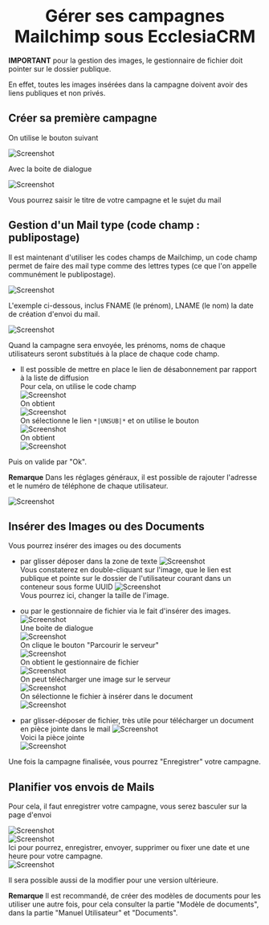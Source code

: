 
# <center><big>Gérer ses campagnes Mailchimp sous Ecclesia**CRM** </big></center>

**IMPORTANT** pour la gestion des images, le gestionnaire de fichier doit pointer sur le dossier publique.

En effet, toutes les images insérées dans la campagne doivent avoir des liens publiques et non privés.

## Créer sa première campagne

On utilise le bouton suivant

![Screenshot](../../img/mailchimp/campaignCreation.png)

Avec la boite de dialogue

![Screenshot](../../img/mailchimp/campaignCreation1.png)

Vous pourrez saisir le titre de votre campagne et le sujet du mail

## Gestion d'un Mail type (code champ : publipostage)

Il est maintenant d'utiliser les codes champs de Mailchimp, un code champ permet de faire des mail type comme des lettres types (ce que l'on appelle communément le publipostage).

![Screenshot](../../img/mailchimp/campaignCreation3.png)

L'exemple ci-dessous, inclus FNAME (le prénom), LNAME (le nom) la date de création d'envoi du mail.

![Screenshot](../../img/mailchimp/campaignCreation4.png)

Quand la campagne sera envoyée, les prénoms, noms de chaque utilisateurs seront substitués à la place de chaque code champ.

- Il est possible de mettre en place le lien de désabonnement par rapport à la liste de diffusion<br>
Pour cela, on utilise le code champ<br>
 ![Screenshot](../../img/mailchimp/campaignCreationUnsubscribe1.png)<br>
On obtient<br>
![Screenshot](../../img/mailchimp/campaignCreationUnsubscribe2.png)<br>
On sélectionne le lien ````*|UNSUB|*```` et on utilise le bouton <br>
 ![Screenshot](../../img/mailchimp/campaignCreationUnsubscribe3.png)<br>
On obtient<br>
![Screenshot](../../img/mailchimp/campaignCreationUnsubscribe4.png)

Puis on valide par "Ok".

**Remarque** Dans les réglages généraux, il est possible de rajouter l'adresse et le numéro de téléphone de chaque utilisateur.

![Screenshot](../../img/mailchimp/mailchimpaddressphonesettings.png)

## Insérer des Images ou des Documents

Vous pourrez insérer des images ou des documents

- par glisser déposer dans la zone de texte
![Screenshot](../../img/mailchimp/campaignCreation2.png)<br>
Vous constaterez en double-cliquant sur l'image, que le lien est publique et pointe sur le dossier de l'utilisateur courant dans un conteneur sous forme UUID
![Screenshot](../../img/mailchimp/campaignImageInsertion.png)<br>
Vous pourrez ici, changer la taille de l'image.
- ou par le gestionnaire de fichier via le fait d'insérer des images.<br>
![Screenshot](../../img/mailchimp/insertcampaignimagebrowse1.png)<br>
Une boite de dialogue<br>
![Screenshot](../../img/mailchimp/insertcampaignimagebrowse2.png)<br>
On clique le bouton "Parcourir le serveur"<br>
![Screenshot](../../img/mailchimp/insertcampaignimagebrowse3.png)<br>
On obtient le gestionnaire de fichier<br>
![Screenshot](../../img/mailchimp/insertcampaignimagebrowse4.png)<br>
On peut télécharger une image sur le serveur<br>
![Screenshot](../../img/mailchimp/insertcampaignimagebrowse5.png)<br>
On sélectionne le fichier à insérer dans le document<br>
![Screenshot](../../img/mailchimp/insertcampaignimagebrowse6.png)<br>

- par glisser-déposer de fichier, très utile pour télécharger un document en pièce jointe dans le mail
![Screenshot](../../img/mailchimp/mailchimpDocInsert1.png)<br>
Voici la pièce jointe<br>
![Screenshot](../../img/mailchimp/mailchimpDocInsert2.png)<br>

Une fois la campagne finalisée, vous pourrez "Enregistrer" votre campagne.

## Planifier vos envois de Mails

Pour cela, il faut enregistrer votre campagne, vous serez basculer sur la page d'envoi

![Screenshot](../../img/mailchimp/campaignplanification1.png)<br>
![Screenshot](../../img/mailchimp/campaignplanification2.png)<br>
Ici pour pourrez, enregistrer, envoyer, supprimer ou fixer une date et une heure pour votre campagne.<br>
![Screenshot](../../img/mailchimp/campaignplanification3.png)<br>

Il sera possible aussi de la modifier pour une version ultérieure.

**Remarque** Il est recommandé, de créer des modèles de documents pour les utiliser une autre fois, pour cela consulter la partie "Modèle de documents", dans la partie "Manuel Utilisateur" et "Documents".

